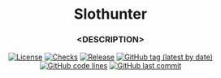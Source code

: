 <div align="center">

# Slothunter
### \<DESCRIPTION\>

[![License](https://img.shields.io/badge/License-GPLv3-blue.svg)](https://www.gnu.org/licenses/gpl-3.0)
[![Checks](https://github.com/hack-ink/slothunter/actions/workflows/checks.yml/badge.svg?branch=main)](https://github.com/hack-ink/slothunter/actions/workflows/checks.yml)
[![Release](https://github.com/hack-ink/slothunter/actions/workflows/release.yml/badge.svg)](https://github.com/hack-ink/slothunter/actions/workflows/release.yml)
[![GitHub tag (latest by date)](https://img.shields.io/github/v/tag/hack-ink/slothunter)](https://github.com/hack-ink/slothunter/tags)
[![GitHub code lines](https://tokei.rs/b1/github/hack-ink/slothunter)](https://github.com/hack-ink/slothunter)
[![GitHub last commit](https://img.shields.io/github/last-commit/hack-ink/slothunter?color=red&style=plastic)](https://github.com/hack-ink/slothunter)

</div>
